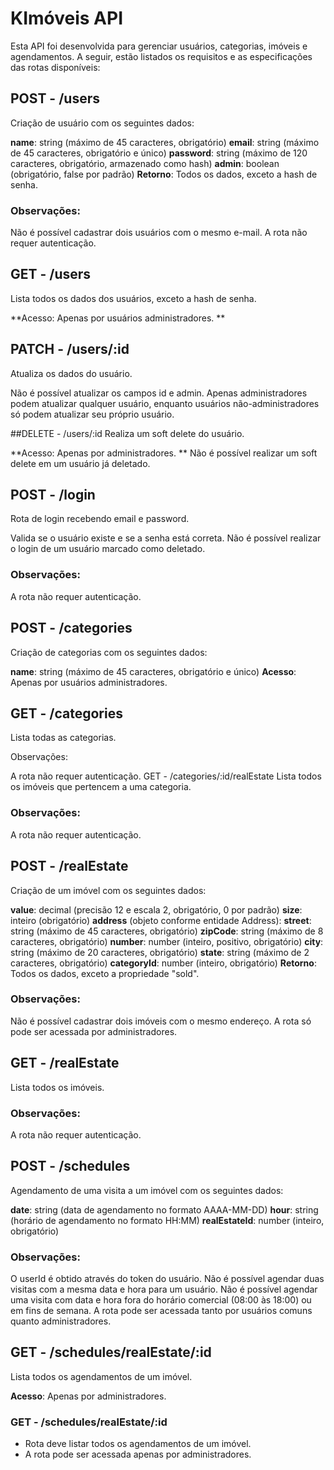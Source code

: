 # KImóveis API

Esta API foi desenvolvida para gerenciar usuários, categorias, imóveis e agendamentos. A seguir, estão listados os requisitos e as especificações das rotas disponíveis:

## POST - /users
Criação de usuário com os seguintes dados:

**name**: string (máximo de 45 caracteres, obrigatório)
**email**: string (máximo de 45 caracteres, obrigatório e único)
**password**: string (máximo de 120 caracteres, obrigatório, armazenado como hash)
**admin**: boolean (obrigatório, false por padrão)
**Retorno**: Todos os dados, exceto a hash de senha.

### Observações:

Não é possível cadastrar dois usuários com o mesmo e-mail.
A rota não requer autenticação.

## GET - /users
Lista todos os dados dos usuários, exceto a hash de senha.

**Acesso: Apenas por usuários administradores.
**

## PATCH - /users/:id
Atualiza os dados do usuário.

Não é possível atualizar os campos id e admin.
Apenas administradores podem atualizar qualquer usuário, enquanto usuários não-administradores só podem atualizar seu próprio usuário.

##DELETE - /users/:id
Realiza um soft delete do usuário.

**Acesso: Apenas por administradores.
**
Não é possível realizar um soft delete em um usuário já deletado.

## POST - /login
Rota de login recebendo email e password.

Valida se o usuário existe e se a senha está correta.
Não é possível realizar o login de um usuário marcado como deletado.

### Observações:

A rota não requer autenticação.

## POST - /categories
Criação de categorias com os seguintes dados:

**name**: string (máximo de 45 caracteres, obrigatório e único)
**Acesso**: Apenas por usuários administradores.

## GET - /categories
Lista todas as categorias.

Observações:

A rota não requer autenticação.
GET - /categories/:id/realEstate
Lista todos os imóveis que pertencem a uma categoria.

### Observações:

A rota não requer autenticação.

## POST - /realEstate
Criação de um imóvel com os seguintes dados:

**value**: decimal (precisão 12 e escala 2, obrigatório, 0 por padrão)
**size**: inteiro (obrigatório)
**address** (objeto conforme entidade Address):
**street**: string (máximo de 45 caracteres, obrigatório)
**zipCode**: string (máximo de 8 caracteres, obrigatório)
**number**: number (inteiro, positivo, obrigatório)
**city**: string (máximo de 20 caracteres, obrigatório)
**state**: string (máximo de 2 caracteres, obrigatório)
**categoryId**: number (inteiro, obrigatório)
**Retorno**: Todos os dados, exceto a propriedade "sold".

### Observações:

Não é possível cadastrar dois imóveis com o mesmo endereço.
A rota só pode ser acessada por administradores.

## GET - /realEstate
Lista todos os imóveis.

### Observações:

A rota não requer autenticação.

## POST - /schedules
Agendamento de uma visita a um imóvel com os seguintes dados:

**date**: string (data de agendamento no formato AAAA-MM-DD)
**hour**: string (horário de agendamento no formato HH:MM)
**realEstateId**: number (inteiro, obrigatório)

### Observações:

O userId é obtido através do token do usuário.
Não é possível agendar duas visitas com a mesma data e hora para um usuário.
Não é possível agendar uma visita com data e hora fora do horário comercial (08:00 às 18:00) ou em fins de semana.
A rota pode ser acessada tanto por usuários comuns quanto administradores.

## GET - /schedules/realEstate/:id
Lista todos os agendamentos de um imóvel.

**Acesso**: Apenas por administradores.

### GET - /schedules/realEstate/:id

- Rota deve listar todos os agendamentos de um imóvel.
- A rota pode ser acessada apenas por administradores.
